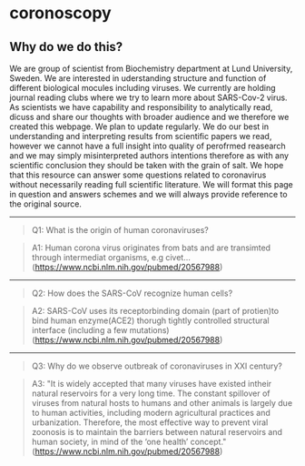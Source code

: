 # coronoscopy

## Why do we do this?
We are group of scientist from Biochemistry department at Lund University, Sweden. We are interested in uderstanding structure and function of different biological mocules including viruses. We currently are holding journal reading clubs where we try to learn more about SARS-Cov-2 virus. As scientists we have capability and responsibility to analytically read, dicuss and share our thoughts with broader audience and we therefore we created this webpage. We plan to update regularly. We do our best in understanding and interpreting results from scientific papers we read, however we cannot have a full insight into quality of perofrmed reasearch and we may simply misinterpreted authors intentions therefore as with any scientific conclusion they should be taken with the grain of salt. We hope that this resource can answer some questions related to coronavirus without necessarily reading full scientific literature. We will format this page in question and answers schemes and we will always provide reference to the original source.

---------
> Q1: What is the origin of human coronaviruses?

> A1: Human corona virus originates from bats and are transimted through intermediat organisms, e.g civet... (https://www.ncbi.nlm.nih.gov/pubmed/20567988)

---------
> Q2: How does the SARS-CoV recognize human cells?

> A2: SARS-CoV uses its receptorbinding domain (part of protien)to bind human enzyme(ACE2) thorugh tightly controlled structural interface (including a few mutations) (https://www.ncbi.nlm.nih.gov/pubmed/20567988)

---------
> Q3: Why do we observe outbreak of coronaviruses in XXI century?

> A3: "It is widely accepted that many viruses have existed intheir natural reservoirs for a very long time. The constant spillover of viruses from natural hosts to humans and other animals is largely due to human activities, including modern agricultural practices and urbanization. Therefore, the most effective way to prevent viral zoonosis is to maintain the barriers between natural reservoirs and human society, in mind of the ‘one health’ concept." (https://www.ncbi.nlm.nih.gov/pubmed/20567988)

